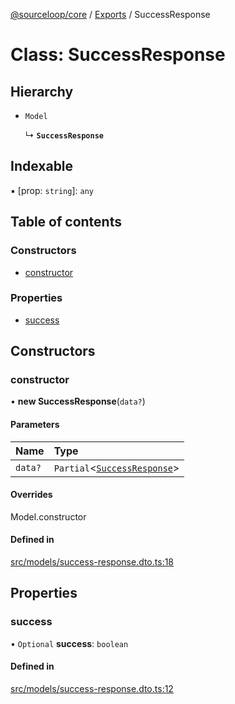 [@sourceloop/core](../README.md) / [Exports](../modules.md) / SuccessResponse

# Class: SuccessResponse

## Hierarchy

- `Model`

  ↳ **`SuccessResponse`**

## Indexable

▪ [prop: `string`]: `any`

## Table of contents

### Constructors

- [constructor](SuccessResponse.md#constructor)

### Properties

- [success](SuccessResponse.md#success)

## Constructors

### constructor

• **new SuccessResponse**(`data?`)

#### Parameters

| Name | Type |
| :------ | :------ |
| `data?` | `Partial`<[`SuccessResponse`](SuccessResponse.md)\> |

#### Overrides

Model.constructor

#### Defined in

[src/models/success-response.dto.ts:18](https://github.com/codeweb05/repo1/blob/a4cf318/packages/core/src/models/success-response.dto.ts#L18)

## Properties

### success

• `Optional` **success**: `boolean`

#### Defined in

[src/models/success-response.dto.ts:12](https://github.com/codeweb05/repo1/blob/a4cf318/packages/core/src/models/success-response.dto.ts#L12)
